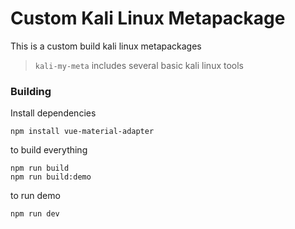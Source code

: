 # Custom Kali Linux Metapackage



This is a custom build kali linux metapackages

> `kali-my-meta` includes several basic kali linux tools

### Building

Install dependencies

```
npm install vue-material-adapter
```

to build everything

```
npm run build
npm run build:demo
```

to run demo

```
npm run dev
```
